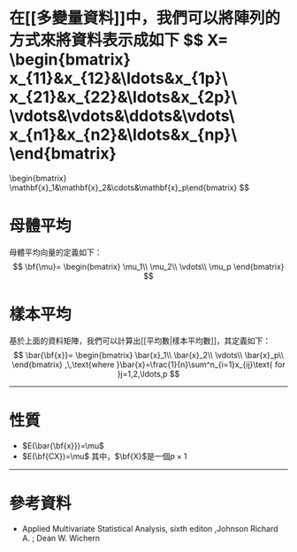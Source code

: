 在[[多變量資料]]中，我們可以將陣列的方式來將資料表示成如下
$$
X=
\begin{bmatrix}
x_{11}&x_{12}&\ldots&x_{1p}\\
x_{21}&x_{22}&\ldots&x_{2p}\\
\vdots&\vdots&\ddots&\vdots\\
x_{n1}&x_{n2}&\ldots&x_{np}\\
\end{bmatrix}
=
\begin{bmatrix}
 \mathbf{x}_1&\mathbf{x}_2&\cdots&\mathbf{x}_p\end{bmatrix}
$$
# 母體平均
母體平均向量的定義如下：
$$
\bf{\mu}=
\begin{bmatrix}
\mu_1\\
\mu_2\\
\vdots\\
\mu_p
\end{bmatrix}
$$
# 樣本平均
基於上面的資料矩陣，我們可以計算出[[平均數|樣本平均數]]，其定義如下：
$$
\bar{\bf{x}}=
\begin{bmatrix}
\bar{x}_1\\
\bar{x}_2\\
\vdots\\
\bar{x}_p\\
\end{bmatrix}
,\,\text{where }\bar{x}=\frac{1}{n}\sum^n_{i=1}x_{ij}\text{ for }j=1,2,\ldots,p
$$

- - -
# 性質
- $E(\bar{\bf{x}})=\mu$
- $E(\bf{CX})=\mu$
  其中，$\bf{X}$是一個$p\times1$
- - -
# 參考資料
- Applied Multivariate Statistical Analysis, sixth editon ,Johnson Richard A. ;  Dean W. Wichern
